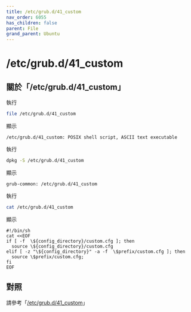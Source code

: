 ```yaml
---
title: /etc/grub.d/41_custom
nav_order: 6055
has_children: false
parent: File
grand_parent: Ubuntu
---
```



# /etc/grub.d/41_custom


## 關於「/etc/grub.d/41_custom」

執行

``` sh
file /etc/grub.d/41_custom
```

顯示

```
/etc/grub.d/41_custom: POSIX shell script, ASCII text executable
```

執行

``` sh
dpkg -S /etc/grub.d/41_custom
```

顯示

```
grub-common: /etc/grub.d/41_custom
```


執行

``` sh
cat /etc/grub.d/41_custom
```

顯示

```
#!/bin/sh
cat <<EOF
if [ -f  \${config_directory}/custom.cfg ]; then
  source \${config_directory}/custom.cfg
elif [ -z "\${config_directory}" -a -f  \$prefix/custom.cfg ]; then
  source \$prefix/custom.cfg;
fi
EOF
```

## 對照

請參考「[/etc/grub.d/41_custom](https://samwhelp.github.io/note-about-grub/read/explore/ubuntu/file/etc_grub_d_41_custom.html)」
